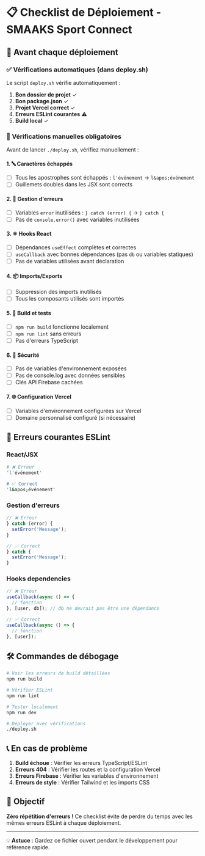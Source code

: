 # 📋 Checklist de Déploiement - SMAAKS Sport Connect

## 🚀 Avant chaque déploiement

### ✅ Vérifications automatiques (dans deploy.sh)

Le script `deploy.sh` vérifie automatiquement :

1. **Bon dossier de projet** ✓
2. **Bon package.json** ✓
3. **Projet Vercel correct** ✓
4. **Erreurs ESLint courantes** ⚠️
5. **Build local** ✓

### 📝 Vérifications manuelles obligatoires

Avant de lancer `./deploy.sh`, vérifiez manuellement :

#### 1. 🔤 Caractères échappés
- [ ] Tous les apostrophes sont échappés : `l'événement` → `l&apos;événement`
- [ ] Guillemets doubles dans les JSX sont corrects

#### 2. 🐛 Gestion d'erreurs
- [ ] Variables `error` inutilisées : `} catch (error) {` → `} catch {`
- [ ] Pas de `console.error()` avec variables inutilisées

#### 3. ⚛️ Hooks React
- [ ] Dépendances `useEffect` complètes et correctes
- [ ] `useCallback` avec bonnes dépendances (pas `db` ou variables statiques)
- [ ] Pas de variables utilisées avant déclaration

#### 4. 📦 Imports/Exports
- [ ] Suppression des imports inutilisés
- [ ] Tous les composants utilisés sont importés

#### 5. 🔧 Build et tests
- [ ] `npm run build` fonctionne localement
- [ ] `npm run lint` sans erreurs
- [ ] Pas d'erreurs TypeScript

#### 6. 🔐 Sécurité
- [ ] Pas de variables d'environnement exposées
- [ ] Pas de console.log avec données sensibles
- [ ] Clés API Firebase cachées

#### 7. 🌐 Configuration Vercel
- [ ] Variables d'environnement configurées sur Vercel
- [ ] Domaine personnalisé configuré (si nécessaire)

## 🔄 Erreurs courantes ESLint

### React/JSX
```bash
# ❌ Erreur
'l'événement'

# ✅ Correct
'l&apos;événement'
```

### Gestion d'erreurs
```javascript
// ❌ Erreur
} catch (error) {
  setError('Message');
}

// ✅ Correct
} catch {
  setError('Message');
}
```

### Hooks dependencies
```javascript
// ❌ Erreur
useCallback(async () => {
  // fonction
}, [user, db]); // db ne devrait pas être une dépendance

// ✅ Correct
useCallback(async () => {
  // fonction
}, [user]);
```

## 🛠️ Commandes de débogage

```bash
# Voir les erreurs de build détaillées
npm run build

# Vérifier ESLint
npm run lint

# Tester localement
npm run dev

# Déployer avec vérifications
./deploy.sh
```

## 📞 En cas de problème

1. **Build échoue** : Vérifier les erreurs TypeScript/ESLint
2. **Erreurs 404** : Vérifier les routes et la configuration Vercel
3. **Erreurs Firebase** : Vérifier les variables d'environnement
4. **Erreurs de style** : Vérifier Tailwind et les imports CSS

## 🎯 Objectif

**Zéro répétition d'erreurs !** Ce checklist évite de perdre du temps avec les mêmes erreurs ESLint à chaque déploiement.

---

💡 **Astuce** : Gardez ce fichier ouvert pendant le développement pour référence rapide.